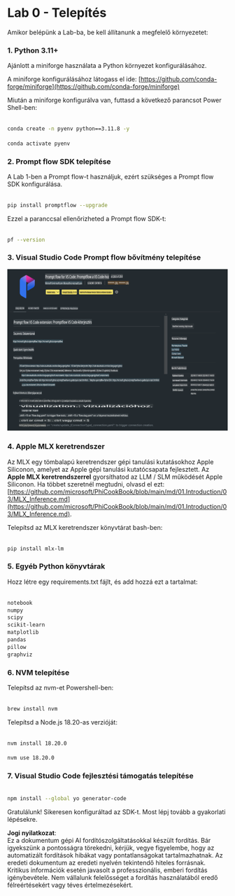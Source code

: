 # **Lab 0 - Telepítés**

Amikor belépünk a Lab-ba, be kell állítanunk a megfelelő környezetet:

### **1. Python 3.11+**

Ajánlott a miniforge használata a Python környezet konfigurálásához.

A miniforge konfigurálásához látogass el ide: [https://github.com/conda-forge/miniforge](https://github.com/conda-forge/miniforge)

Miután a miniforge konfigurálva van, futtasd a következő parancsot Power Shell-ben:

```bash

conda create -n pyenv python==3.11.8 -y

conda activate pyenv

```

### **2. Prompt flow SDK telepítése**

A Lab 1-ben a Prompt flow-t használjuk, ezért szükséges a Prompt flow SDK konfigurálása.

```bash

pip install promptflow --upgrade

```

Ezzel a paranccsal ellenőrizheted a Prompt flow SDK-t:

```bash

pf --version

```

### **3. Visual Studio Code Prompt flow bővítmény telepítése**

![pf](../../../../../../../../../translated_images/pf_ext.fa065f22e1ee3e67157662d8be5241f346ddd83744045e3406d92b570e8d8b36.hu.png)

### **4. Apple MLX keretrendszer**

Az MLX egy tömbalapú keretrendszer gépi tanulási kutatásokhoz Apple Siliconon, amelyet az Apple gépi tanulási kutatócsapata fejlesztett. Az **Apple MLX keretrendszerrel** gyorsíthatod az LLM / SLM működését Apple Siliconon. Ha többet szeretnél megtudni, olvasd el ezt: [https://github.com/microsoft/PhiCookBook/blob/main/md/01.Introduction/03/MLX_Inference.md](https://github.com/microsoft/PhiCookBook/blob/main/md/01.Introduction/03/MLX_Inference.md).

Telepítsd az MLX keretrendszer könyvtárat bash-ben:

```bash

pip install mlx-lm

```

### **5. Egyéb Python könyvtárak**

Hozz létre egy requirements.txt fájlt, és add hozzá ezt a tartalmat:

```txt

notebook
numpy 
scipy 
scikit-learn 
matplotlib 
pandas 
pillow 
graphviz

```

### **6. NVM telepítése**

Telepítsd az nvm-et Powershell-ben:

```bash

brew install nvm

```

Telepítsd a Node.js 18.20-as verzióját:

```bash

nvm install 18.20.0

nvm use 18.20.0

```

### **7. Visual Studio Code fejlesztési támogatás telepítése**

```bash

npm install --global yo generator-code

```

Gratulálunk! Sikeresen konfiguráltad az SDK-t. Most lépj tovább a gyakorlati lépésekre.

**Jogi nyilatkozat**:  
Ez a dokumentum gépi AI fordítószolgáltatásokkal készült fordítás. Bár igyekszünk a pontosságra törekedni, kérjük, vegye figyelembe, hogy az automatizált fordítások hibákat vagy pontatlanságokat tartalmazhatnak. Az eredeti dokumentum az eredeti nyelvén tekintendő hiteles forrásnak. Kritikus információk esetén javasolt a professzionális, emberi fordítás igénybevétele. Nem vállalunk felelősséget a fordítás használatából eredő félreértésekért vagy téves értelmezésekért.